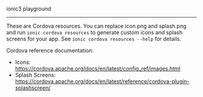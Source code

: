 ionic3 playground

---

These are Cordova resources. You can replace icon.png and splash.png and run 
`ionic cordova resources` to generate custom icons and splash screens for your 
app. See `ionic cordova resources --help` for details. 
 
Cordova reference documentation: 
 
- Icons: https://cordova.apache.org/docs/en/latest/config_ref/images.html 
- Splash Screens: https://cordova.apache.org/docs/en/latest/reference/cordova-plugin-splashscreen/ 
